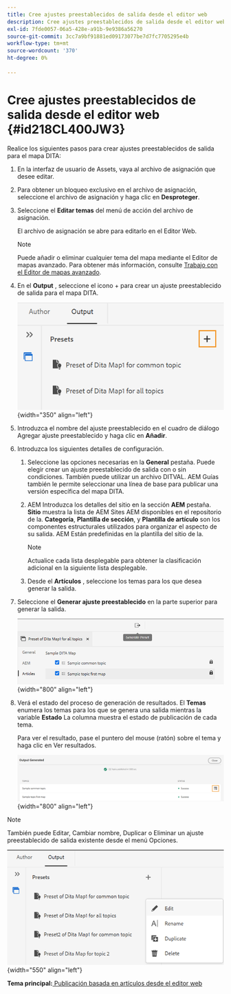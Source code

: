 ```yaml
---
title: Cree ajustes preestablecidos de salida desde el editor web
description: Cree ajustes preestablecidos de salida desde el editor web. AEM Obtenga información sobre cómo editar, cambiar el nombre, duplicar y eliminar un ajuste preestablecido de salida en las guías de la.
exl-id: 7fde0057-06a5-428e-a91b-9e9386a56270
source-git-commit: 3cc7a9bf91881ed09173077be7d7fc7705295e4b
workflow-type: tm+mt
source-wordcount: '370'
ht-degree: 0%

---
```


# Cree ajustes preestablecidos de salida desde el editor web {#id218CL400JW3}

Realice los siguientes pasos para crear ajustes preestablecidos de salida para el mapa DITA:

1. En la interfaz de usuario de Assets, vaya al archivo de asignación que desee editar.

1. Para obtener un bloqueo exclusivo en el archivo de asignación, seleccione el archivo de asignación y haga clic en **Desproteger**.

1. Seleccione el **Editar temas** del menú de acción del archivo de asignación.

   El archivo de asignación se abre para editarlo en el Editor Web.

   >[!NOTE]
   >
   > Puede añadir o eliminar cualquier tema del mapa mediante el Editor de mapas avanzado. Para obtener más información, consulte [Trabajo con el Editor de mapas avanzado](map-editor-advanced-map-editor.md#).

1. En el **Output** , seleccione el icono + para crear un ajuste preestablecido de salida para el mapa DITA.

   ![](images/output-tab-preset_cs.png){width="350" align="left"}

1. Introduzca el nombre del ajuste preestablecido en el cuadro de diálogo Agregar ajuste preestablecido y haga clic en **Añadir**.

1. Introduzca los siguientes detalles de configuración.

   1. Seleccione las opciones necesarias en la **General** pestaña. Puede elegir crear un ajuste preestablecido de salida con o sin condiciones. También puede utilizar un archivo DITVAL. AEM Guías también le permite seleccionar una línea de base para publicar una versión específica del mapa DITA.
   1. AEM Introduzca los detalles del sitio en la sección **AEM** pestaña. **Sitio** muestra la lista de AEM Sites AEM disponibles en el repositorio de la. **Categoría**, **Plantilla de sección**, y **Plantilla de artículo** son los componentes estructurales utilizados para organizar el aspecto de su salida. AEM Están predefinidas en la plantilla del sitio de la.

      >[!NOTE]
      >
      > Actualice cada lista desplegable para obtener la clasificación adicional en la siguiente lista desplegable.

   1. Desde el **Artículos** , seleccione los temas para los que desea generar la salida.
1. Seleccione el **Generar ajuste preestablecido** en la parte superior para generar la salida.

   ![](images/add-preset-articles-tab_cs.png){width="800" align="left"}

1. Verá el estado del proceso de generación de resultados. El **Temas** enumera los temas para los que se genera una salida mientras la variable **Estado** La columna muestra el estado de publicación de cada tema.

   Para ver el resultado, pase el puntero del mouse (ratón) sobre el tema y haga clic en Ver resultados.

   ![](images/add-preset-output-generated_cs.png){width="800" align="left"}


>[!NOTE]
>
> También puede Editar, Cambiar nombre, Duplicar o Eliminar un ajuste preestablecido de salida existente desde el menú Opciones.

![](images/edit-preset_cs.png){width="550" align="left"}

**Tema principal:**[ Publicación basada en artículos desde el editor web](web-editor-article-publishing.md)
